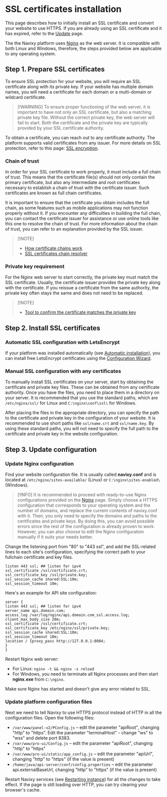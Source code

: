 # SSL certificates installation

This page describes how to initially install an SSL certificate and convert your website to use HTTPS. If you are already using an SSL certificate and it has expired, refer to the [Update](ssl-certificates-update.md) page.

The the Navixy platform uses [Nginx](../nginx-web-server.md) as the web server. It is compatible with both Linux and Windows, therefore, the steps provided below are applicable to any operating system.

## Step 1. Prepare SSL certificates

To ensure SSL protection for your website, you will require an SSL certificate along with its private key. If your website has multiple domain names, you will need a certificate for each domain or a multi-domain or wildcard certificate.

> \[!WARNING] To ensure proper functioning of the web server, it is important to have not only an SSL certificate, but also a matching private key file. Without the correct private key, the web server will fail to start. Both the certificate and the private key are typically provided by your SSL certificate authority.

To obtain a certificate, you can reach out to any certificate authority. The platform supports valid certificates from any issuer. For more details on SSL protection, refer to this page: [SSL encryption](../../requirements/ssl-encryption.md).

### Chain of trust

In order for your SSL certificate to work properly, it must include a full chain of trust. This means that the certificate file(s) should not only contain the primary certificate, but also any intermediate and root certificates necessary to establish a chain of trust with the certificate issuer. Such certificates are known as full chain certificates.

It is important to ensure that the certificate you obtain includes the full chain, as some features such as mobile applications may not function properly without it. If you encounter any difficulties in building the full chain, you can contact the certificate issuer for assistance or use online tools like this one to resolve the chain of trust. For more information about the chain of trust, you can refer to an explanation provided by the SSL issuer.

> \[!NOTE]
>
> * [How certificate chains work](https://knowledge.digicert.com/solution/SO16297.html)
> * [SSL certificates chain resolver](https://www.leaderssl.com/tools/cert_chain_resolver)

### Private key requirement

For the Nginx web server to start correctly, the private key must match the SSL certificate. Usually, the certificate issuer provides the private key along with the certificate. If you reissue a certificate from the same authority, the private key often stays the same and does not need to be replaced.

> \[!NOTE]
>
> * [Tool to confirm the certificate matches the private key](https://www.sslshopper.com/certificate-key-matcher.html)

## Step 2. Install SSL certificates

### Automatic SSL configuration with LetsEncrypt

If your platform was installed automatically (see [Automatic installation](../../platform-installation/advanced-installation/)), you can install free LetsEncrypt certificates using the [Configuration Wizard](../../platform-installation/advanced-installation/ubuntu-20/configuration-wizard.md).

### Manual SSL configuration with any certificates

To manually install SSL certificates on your server, start by obtaining the certificate and private key files. These can be obtained from any certificate authority. Once you have the files, you need to place them in a directory on your server. It is recommended that you use the standard paths, which are `/etc/nginx/ssl/` for Linux and `C:\nginx\conf\ssl\` for Windows.

After placing the files in the appropriate directory, you can specify the path to the certificate and private key in the configuration of your website. It is recommended to use short paths like `ssl/name.crt` and `ssl/name.key`. By using these standard paths, you will not need to specify the full path to the certificate and private key in the website configuration.

## Step 3. Update configuration

### Update Nginx configuration

Find your website configuration file. It is usually called **navixy.conf** and is located at `/etc/nginx/sites-available/` (Linux) or `C:\nginx\sites-enabled\` (Windows).

> \[!INFO] It is recommended to proceed with ready-to-use Nginx configurations provided on the [Nginx](https://docs.navixy.com/on-premise/nginx-web-server) page. Simply choose a HTTPS configuration that corresponds to your operating system and the number of domains, and replace the current contents of navixy.conf with it. Then, you only need to specify the domains and paths to the certificates and private keys. By doing this, you can avoid possible errors since the rest of the configuration is already proven to work. However, you can also choose to edit the Nginx configuration manually if it suits your needs better.

Change the listening port from "80" to "443 ssl", and add the SSL-related lines to each site's configuration, specifying the correct path to your fullchain certificate and key files.

```
listen 443 ssl; ## listen for ipv4
ssl_certificate /ssl/certificate.crt;
ssl_certificate_key /ssl/private.key;
ssl_session_cache shared:SSL:10m;
ssl_session_timeout 10m;
```

Here's an example for API site configuration:

```
server {
listen 443 ssl; ## listen for ipv4
server_name api.domain.com;
access_log /var/log/nginx/api.domain.com_ssl.access.log;
client_max_body_size 20m;
ssl_certificate /ssl/certificate.crt;
ssl_certificate_key /etc/nginx/ssl/private.key;
ssl_session_cache shared:SSL:10m;
ssl_session_timeout 10m;
location / {proxy_pass http://127.0.0.1:8084;
}
}
```

Restart Nginx web server:

* For Linux: `nginx -t && nginx -s reload`
* For Windows, you need to terminate all Nginx processes and then start **nginx.exe** from `C:\nginx`.

Make sure Nginx has started and doesn't give any error related to SSL.

### Update platform configuration files

Next we need to tell Navixy to use HTTPS protocol instead of HTTP in all the configuration files. Open the following files:

* `/var/www/panel-v2/PConfig.js` – edit the parameter "apiRoot", changing "http" to "https". Edit the parameter "terminalHost" - change "ws" to "wss" and delete port 8383.
* `/var/www/pro-ui/Config.js` – edit the parameter "apiRoot", changing "http" to "https"
* `/var/www/pro-ui/static/app_config.js` – edit the parameter "apiUrl", changing "http" to "https" (if the value is present)
* `/home/java/api-server/conf/config.properties` – edit the parameter api.externalBaseUrl, changing "http" to "https" (if the value is present)

Restart Navixy services (see [Restarting instance](../../maintenance/restarting-instance.md)) for all the changes to take effect. If the page is still loading over HTTP, you can try clearing your browser's cache.
